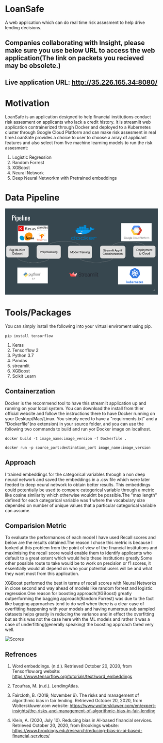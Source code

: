 # LoanSafe
A web application which can do real time risk assesment to help drive lending decisions.


## Companies collaborating with Insight, please make sure you use below URL to access the web application(The link on packets you recieved may be obsolete.)
## Live application URL: http://35.226.165.34:8080/

# Motivation
LoanSafe is an application designed to help financial institutions conduct risk assesment on applicants who lack a credit history. It is streamlit web application
contrainerized through Docker and deployed to a Kubernetes cluster through Google Cloud Platform and can make risk assesment in real time.LoanSafe provides a choice
to user to choose a array of applicant features and also select from five machine learning models to run the risk assesment:

1. Logistic Regression
2. Random Forrest
3. XGBoost 
4. Neural Network
5. Deep Neural Networkm with Pretrained embeddings

# Data Pipeline

![Pipeline](/images/data_pipeline.png)

# Tools/Packages

You can simply install the following into your virtual enviroment using pip.

``` pip install tensorflow ```


1. Keras
2. Tensorflow 2
3. Python 3.7
4. Pandas
5. streamlit
6. XGBoost
7. Scikit Learn 

## Containerzation
Docker is the recommend tool to have this streamlit application up and running on your local system. You can download the install from thier official website and follow the instructions there to have Docker running on your Desktop/Mac/Linux. You simply need to have a "requirments.txt" and a "Dockerfile"(no extension) in your source folder, and you can use the following two commands to build and run yor Docker image on localhost.

```
docker build -t image_name:image_version -f Dockerfile . 
```

```
docker run -p source_port:destination_port image_name:image_version 
```


## Approach

I trained embeddings for the categorical variables through a non deep neural network and saved the embeddings in a .csv file which were later feeded to deep neural network to obtain better results. This embeddings could potentially be used to compare categorical variable through a metric like cosine similarity which otherwise wouldnt be possible.The "max length" defined for each categorical variable was 1 where the vocabulary size depended on number of unique values that a particular categorical variable can assume.

## Comparision Metric

To evaluate the performances of each model I have used Recall scores and below are the results obtained.The reason I chose this metric is because I looked at this problem from the point of view of the financial institutions
and maximising the recall score would enable them to identify applicants who default to a great extent which would help these institutions greatly.Some other possible route to take would be to work on precision or f1 scores,
it essentially would all depend on who your potential users will be and what they want most from this application.

XGBoost performed the best in terms of recall scores with Neural Networks in close second and way ahead of models like random forrest and logistic regression.One reason for boosting approach(XGBoost) 
greatly outperforming the bagging approach(Random Forrest) was due to the fact like bagging approaches tend to do well when there is a clear case of overfitting happening with your models and having numerous 
sub sampled datasets helps greatly in reducing the variance and in effect the overfitting but as this was not the case here with the ML models and rather it was a case of underfitting(generally speaking)
the boosting approach fared very well.

![Scores](/images/model_scores.png)

## Refrences

1. Word embeddings. (n.d.). Retrieved October 20, 2020, from Tensorflow.org website: https://www.tensorflow.org/tutorials/text/word_embeddings

2. Tzoufras, M. (n.d.). LendingAtlas.

3. Faircloth, B. (2019, November 6). The risks and management of algorithmic bias in fair lending. Retrieved October 20, 2020, from Wolterskluwer.com website: https://www.wolterskluwer.com/en/expert-insights/the-risks-and-management-of-algorithmic-bias-in-fair-lending

4. Klein, A. (2020, July 10). Reducing bias in AI-based financial services. Retrieved October 20, 2020, from Brookings website: https://www.brookings.edu/research/reducing-bias-in-ai-based-financial-services/

